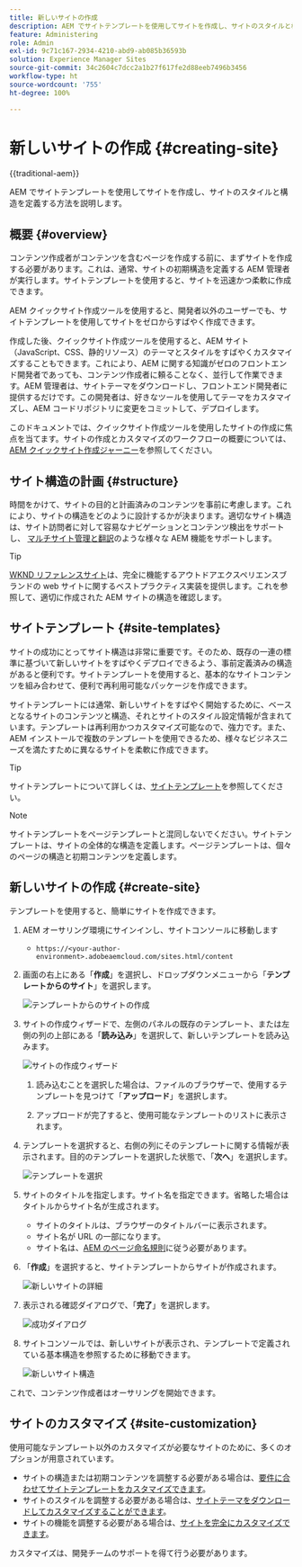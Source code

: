 ```yaml
---
title: 新しいサイトの作成
description: AEM でサイトテンプレートを使用してサイトを作成し、サイトのスタイルと構造を定義する方法を学習します。
feature: Administering
role: Admin
exl-id: 9c71c167-2934-4210-abd9-ab085b36593b
solution: Experience Manager Sites
source-git-commit: 34c2604c7dcc2a1b27f617fe2d88eeb7496b3456
workflow-type: ht
source-wordcount: '755'
ht-degree: 100%

---
```


# 新しいサイトの作成 {#creating-site}

{{traditional-aem}}

AEM でサイトテンプレートを使用してサイトを作成し、サイトのスタイルと構造を定義する方法を説明します。

## 概要 {#overview}

コンテンツ作成者がコンテンツを含むページを作成する前に、まずサイトを作成する必要があります。これは、通常、サイトの初期構造を定義する AEM 管理者が実行します。サイトテンプレートを使用すると、サイトを迅速かつ柔軟に作成できます。

AEM クイックサイト作成ツールを使用すると、開発者以外のユーザーでも、サイトテンプレートを使用してサイトをゼロからすばやく作成できます。

作成した後、クイックサイト作成ツールを使用すると、AEM サイト（JavaScript、CSS、静的リソース）のテーマとスタイルをすばやくカスタマイズすることもできます。これにより、AEM に関する知識がゼロのフロントエンド開発者であっても、コンテンツ作成者に頼ることなく、並行して作業できます。AEM 管理者は、サイトテーマをダウンロードし、フロントエンド開発者に提供するだけです。この開発者は、好きなツールを使用してテーマをカスタマイズし、AEM コードリポジトリに変更をコミットして、デプロイします。

このドキュメントでは、クイックサイト作成ツールを使用したサイトの作成に焦点を当てます。サイトの作成とカスタマイズのワークフローの概要については、[AEM クイックサイト作成ジャーニー](/help/journey-sites/quick-site/overview.md)を参照してください。

## サイト構造の計画 {#structure}

時間をかけて、サイトの目的と計画済みのコンテンツを事前に考慮します。これにより、サイトの構造をどのように設計するかが決まります。適切なサイト構造は、サイト訪問者に対して容易なナビゲーションとコンテンツ検出をサポートし、 [マルチサイト管理と翻訳](/help/sites-cloud/administering/msm-and-translation.md)のような様々な AEM 機能をサポートします。

>[!TIP]
>
>[WKND リファレンスサイト](https://wknd.site)は、完全に機能するアウトドアエクスペリエンスブランドの web サイトに関するベストプラクティス実装を提供します。これを参照して、適切に作成された AEM サイトの構造を確認します。

## サイトテンプレート {#site-templates}

サイトの成功にとってサイト構造は非常に重要です。そのため、既存の一連の標準に基づいて新しいサイトをすばやくデプロイできるよう、事前定義済みの構造があると便利です。サイトテンプレートを使用すると、基本的なサイトコンテンツを組み合わせて、便利で再利用可能なパッケージを作成できます。

サイトテンプレートには通常、新しいサイトをすばやく開始するために、ベースとなるサイトのコンテンツと構造、それとサイトのスタイル設定情報が含まれています。テンプレートは再利用かつカスタマイズ可能なので、強力です。また、AEM インストールで複数のテンプレートを使用できるため、様々なビジネスニーズを満たすために異なるサイトを柔軟に作成できます。

>[!TIP]
>
>サイトテンプレートについて詳しくは、[サイトテンプレート](site-templates.md)を参照してください。

>[!NOTE]
>
>サイトテンプレートをページテンプレートと混同しないでください。サイトテンプレートは、サイトの全体的な構造を定義します。ページテンプレートは、個々のページの構造と初期コンテンツを定義します。

## 新しいサイトの作成 {#create-site}

テンプレートを使用すると、簡単にサイトを作成できます。

1. AEM オーサリング環境にサインインし、サイトコンソールに移動します

   * `https://<your-author-environment>.adobeaemcloud.com/sites.html/content`

1. 画面の右上にある「**作成**」を選択し、ドロップダウンメニューから「**テンプレートからのサイト**」を選択します。

   ![テンプレートからのサイトの作成](../assets/create-site-from-template.png)

1. サイトの作成ウィザードで、左側のパネルの既存のテンプレート、または左側の列の上部にある「**読み込み**」を選択して、新しいテンプレートを読み込みます。

   ![サイトの作成ウィザード](../assets/site-creation-wizard.png)

   1. 読み込むことを選択した場合は、ファイルのブラウザーで、使用するテンプレートを見つけて「**アップロード**」を選択します。

   1. アップロードが完了すると、使用可能なテンプレートのリストに表示されます。

1. テンプレートを選択すると、右側の列にそのテンプレートに関する情報が表示されます。目的のテンプレートを選択した状態で、「**次へ**」を選択します。

   ![テンプレートを選択](../assets/select-site-template.png)

1. サイトのタイトルを指定します。サイト名を指定できます。省略した場合はタイトルからサイト名が生成されます。

   * サイトのタイトルは、ブラウザーのタイトルバーに表示されます。
   * サイト名が URL の一部になります。
   * サイト名は、[AEM のページ命名規則](/help/sites-cloud/authoring/sites-console/organizing-pages.md#page-name-restrictions-and-best-practices)に従う必要があります。

1. 「**作成**」を選択すると、サイトテンプレートからサイトが作成されます。

   ![新しいサイトの詳細](../assets/create-site-details.png)

1. 表示される確認ダイアログで、「**完了**」を選択します。

   ![成功ダイアログ](../assets/success.png)

1. サイトコンソールでは、新しいサイトが表示され、テンプレートで定義されている基本構造を参照するために移動できます。

   ![新しいサイト構造](../assets/new-site.png)

これで、コンテンツ作成者はオーサリングを開始できます。

## サイトのカスタマイズ {#site-customization}

使用可能なテンプレート以外のカスタマイズが必要なサイトのために、多くのオプションが用意されています。

* サイトの構造または初期コンテンツを調整する必要がある場合は、[要件に合わせてサイトテンプレートをカスタマイズできます](site-templates.md)。
* サイトのスタイルを調整する必要がある場合は、[サイトテーマをダウンロードしてカスタマイズすることができます](/help/journey-sites/quick-site/overview.md)。
* サイトの機能を調整する必要がある場合は、[サイトを完全にカスタマイズできます](/help/implementing/developing/introduction/develop-wknd-tutorial.md)。

カスタマイズは、開発チームのサポートを得て行う必要があります。
